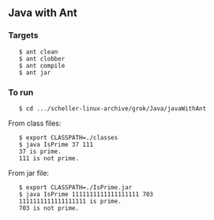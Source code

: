 ## Java with Ant

### Targets
```
   $ ant clean
   $ ant clobber
   $ ant compile
   $ ant jar
```
### To run
```
   $ cd .../scheller-linux-archive/grok/Java/javaWithAnt
```
From class files:
```
   $ export CLASSPATH=./classes
   $ java IsPrime 37 111  
   37 is prime.
   111 is not prime.
```
From jar file:
```
   $ export CLASSPATH=./IsPrime.jar
   $ java IsPrime 1111111111111111111 703
   1111111111111111111 is prime.
   703 is not prime.
```
